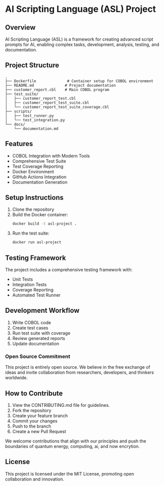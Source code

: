 # AI Scripting Language (ASL) Project

## Overview
AI Scripting Language (ASL) is a framework for creating advanced script prompts for AI, enabling complex tasks, development, analysis, testing, and documentation.

## Project Structure
```
.
├── Dockerfile              # Container setup for COBOL environment
├── README.md              # Project documentation
├── customer_report.cbl    # Main COBOL program
├── test_suite/
│   ├── customer_report_test.cbl
│   ├── customer_report_test_suite.cbl
│   └── customer_report_test_suite_coverage.cbl
├── scripts/
│   ├── test_runner.py
│   └── test_integration.py
└── docs/
    └── documentation.md
```

## Features
- COBOL Integration with Modern Tools
- Comprehensive Test Suite
- Test Coverage Reporting
- Docker Environment
- GitHub Actions Integration
- Documentation Generation

## Setup Instructions
1. Clone the repository
2. Build the Docker container:
   ```bash
   docker build -t asl-project .
   ```
3. Run the test suite:
   ```bash
   docker run asl-project
   ```

## Testing Framework
The project includes a comprehensive testing framework with:
- Unit Tests
- Integration Tests
- Coverage Reporting
- Automated Test Runner

## Development Workflow
1. Write COBOL code
2. Create test cases
3. Run test suite with coverage
4. Review generated reports
5. Update documentation

### Open Source Commitment

This project is entirely open source. We believe in the free exchange of ideas and invite collaboration from researchers, developers, and thinkers worldwide.

## How to Contribute

1. View the CONTRIBUTING.md file for guidelines.
2. Fork the repository
3. Create your feature branch
4. Commit your changes
5. Push to the branch
6. Create a new Pull Request

We welcome contributions that align with our principles and push the boundaries of quantum energy, computing, ai, and now encrytion.

## License

This project is licensed under the MIT License, promoting open collaboration and innovation.